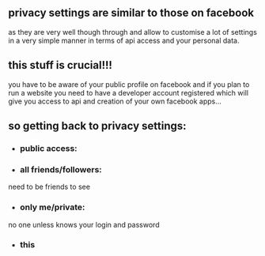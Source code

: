 ## privacy settings are similar to those on facebook

as they are very well though through and allow to customise a lot of settings in a very simple manner in terms of api access and your personal data.


## this stuff is crucial!!!

you have to be aware of your public profile on facebook and if you plan to run a website you need to have a developer account registered which will give you access to api and creation of your own facebook apps...

## so getting back to privacy settings:

- ### public access:
- ### all friends/followers:
need to be friends to see

- ### only me/private:
no one unless knows your login and password

- ### this 
